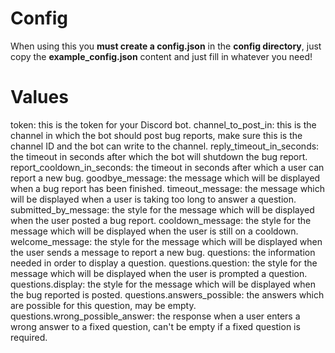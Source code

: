# Config
When using this you **must create a config.json** in the **config directory**, just copy the **example_config.json** content and just fill in whatever you need!

# Values
token: this is the token for your Discord bot.
channel_to_post_in: this is the channel in which the bot should post bug reports, make sure this is the channel ID and the bot can write to the channel.
reply_timeout_in_seconds: the timeout in seconds after which the bot will shutdown the bug report.
report_cooldown_in_seconds: the timeout in seconds after which a user can report a new bug.
goodbye_message: the message which will be displayed when a bug report has been finished.
timeout_message: the message which will be displayed when a user is taking too long to answer a question.
submitted_by_message: the style for the message which will be displayed when the user posted a bug report.
cooldown_message: the style for the message which will be displayed when the user is still on a cooldown.
welcome_message: the style for the message which will be displayed when the user sends a message to report a new bug.
questions: the information needed in order to display a question.
questions.question: the style for the message which will be displayed when the user is prompted a question.
questions.display: the style for the message which will be displayed when the bug reported is posted.
questions.answers_possible: the answers which are possible for this question, may be empty.
questions.wrong_possible_answer: the response when a user enters a wrong answer to a fixed question, can't be empty if a fixed question is required.